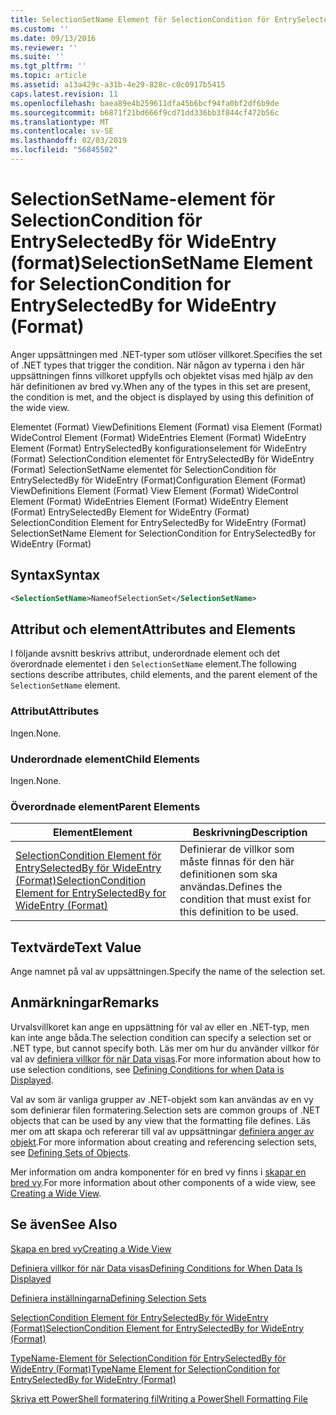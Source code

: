 ```yaml
---
title: SelectionSetName Element för SelectionCondition för EntrySelectedBy för WideEntry (Format) | Microsoft Docs
ms.custom: ''
ms.date: 09/13/2016
ms.reviewer: ''
ms.suite: ''
ms.tgt_pltfrm: ''
ms.topic: article
ms.assetid: a13a429c-a31b-4e29-828c-c0c0917b5415
caps.latest.revision: 11
ms.openlocfilehash: baea89e4b259611dfa45b6bcf94fa0bf2df6b9de
ms.sourcegitcommit: b6871f21bd666f9cd71dd336bb3f844cf472b56c
ms.translationtype: MT
ms.contentlocale: sv-SE
ms.lasthandoff: 02/03/2019
ms.locfileid: "56845502"
---
```

# <a name="selectionsetname-element-for-selectioncondition-for-entryselectedby-for-wideentry-format"></a><span data-ttu-id="d8205-102">SelectionSetName-element för SelectionCondition för EntrySelectedBy för WideEntry (format)</span><span class="sxs-lookup"><span data-stu-id="d8205-102">SelectionSetName Element for SelectionCondition for EntrySelectedBy for WideEntry (Format)</span></span>

<span data-ttu-id="d8205-103">Anger uppsättningen med .NET-typer som utlöser villkoret.</span><span class="sxs-lookup"><span data-stu-id="d8205-103">Specifies the set of .NET types that trigger the condition.</span></span> <span data-ttu-id="d8205-104">När någon av typerna i den här uppsättningen finns villkoret uppfylls och objektet visas med hjälp av den här definitionen av bred vy.</span><span class="sxs-lookup"><span data-stu-id="d8205-104">When any of the types in this set are present, the condition is met, and the object is displayed by using this definition of the wide view.</span></span>

<span data-ttu-id="d8205-105">Elementet (Format) ViewDefinitions Element (Format) visa Element (Format) WideControl Element (Format) WideEntries Element (Format) WideEntry Element (Format) EntrySelectedBy konfigurationselement för WideEntry (Format) SelectionCondition elementet för EntrySelectedBy för WideEntry (Format) SelectionSetName elementet för SelectionCondition för EntrySelectedBy för WideEntry (Format)</span><span class="sxs-lookup"><span data-stu-id="d8205-105">Configuration Element (Format) ViewDefinitions Element (Format) View Element (Format) WideControl Element (Format) WideEntries Element (Format) WideEntry Element (Format) EntrySelectedBy Element for WideEntry (Format) SelectionCondition Element for EntrySelectedBy for WideEntry (Format) SelectionSetName Element for SelectionCondition for EntrySelectedBy for WideEntry (Format)</span></span>

## <a name="syntax"></a><span data-ttu-id="d8205-106">Syntax</span><span class="sxs-lookup"><span data-stu-id="d8205-106">Syntax</span></span>

```xml
<SelectionSetName>NameofSelectionSet</SelectionSetName>
```

## <a name="attributes-and-elements"></a><span data-ttu-id="d8205-107">Attribut och element</span><span class="sxs-lookup"><span data-stu-id="d8205-107">Attributes and Elements</span></span>

<span data-ttu-id="d8205-108">I följande avsnitt beskrivs attribut, underordnade element och det överordnade elementet i den `SelectionSetName` element.</span><span class="sxs-lookup"><span data-stu-id="d8205-108">The following sections describe attributes, child elements, and the parent element of the `SelectionSetName` element.</span></span>

### <a name="attributes"></a><span data-ttu-id="d8205-109">Attribut</span><span class="sxs-lookup"><span data-stu-id="d8205-109">Attributes</span></span>

<span data-ttu-id="d8205-110">Ingen.</span><span class="sxs-lookup"><span data-stu-id="d8205-110">None.</span></span>

### <a name="child-elements"></a><span data-ttu-id="d8205-111">Underordnade element</span><span class="sxs-lookup"><span data-stu-id="d8205-111">Child Elements</span></span>

<span data-ttu-id="d8205-112">Ingen.</span><span class="sxs-lookup"><span data-stu-id="d8205-112">None.</span></span>

### <a name="parent-elements"></a><span data-ttu-id="d8205-113">Överordnade element</span><span class="sxs-lookup"><span data-stu-id="d8205-113">Parent Elements</span></span>

|<span data-ttu-id="d8205-114">Element</span><span class="sxs-lookup"><span data-stu-id="d8205-114">Element</span></span>|<span data-ttu-id="d8205-115">Beskrivning</span><span class="sxs-lookup"><span data-stu-id="d8205-115">Description</span></span>|
|-------------|-----------------|
|[<span data-ttu-id="d8205-116">SelectionCondition Element för EntrySelectedBy för WideEntry (Format)</span><span class="sxs-lookup"><span data-stu-id="d8205-116">SelectionCondition Element for EntrySelectedBy for WideEntry (Format)</span></span>](./selectioncondition-element-for-entryselectedby-for-widecontrol-format.md)|<span data-ttu-id="d8205-117">Definierar de villkor som måste finnas för den här definitionen som ska användas.</span><span class="sxs-lookup"><span data-stu-id="d8205-117">Defines the condition that must exist for this definition to be used.</span></span>|

## <a name="text-value"></a><span data-ttu-id="d8205-118">Textvärde</span><span class="sxs-lookup"><span data-stu-id="d8205-118">Text Value</span></span>

<span data-ttu-id="d8205-119">Ange namnet på val av uppsättningen.</span><span class="sxs-lookup"><span data-stu-id="d8205-119">Specify the name of the selection set.</span></span>

## <a name="remarks"></a><span data-ttu-id="d8205-120">Anmärkningar</span><span class="sxs-lookup"><span data-stu-id="d8205-120">Remarks</span></span>

<span data-ttu-id="d8205-121">Urvalsvillkoret kan ange en uppsättning för val av eller en .NET-typ, men kan inte ange båda.</span><span class="sxs-lookup"><span data-stu-id="d8205-121">The selection condition can specify a selection set or .NET type, but cannot specify both.</span></span> <span data-ttu-id="d8205-122">Läs mer om hur du använder villkor för val av [definiera villkor för när Data visas](./defining-conditions-for-displaying-data.md).</span><span class="sxs-lookup"><span data-stu-id="d8205-122">For more information about how to use selection conditions, see [Defining Conditions for when Data is Displayed](./defining-conditions-for-displaying-data.md).</span></span>

<span data-ttu-id="d8205-123">Val av som är vanliga grupper av .NET-objekt som kan användas av en vy som definierar filen formatering.</span><span class="sxs-lookup"><span data-stu-id="d8205-123">Selection sets are common groups of .NET objects that can be used by any view that the formatting file defines.</span></span> <span data-ttu-id="d8205-124">Läs mer om att skapa och refererar till val av uppsättningar [definiera anger av objekt](./defining-selection-sets.md).</span><span class="sxs-lookup"><span data-stu-id="d8205-124">For more information about creating and referencing selection sets, see [Defining Sets of Objects](./defining-selection-sets.md).</span></span>

<span data-ttu-id="d8205-125">Mer information om andra komponenter för en bred vy finns i [skapar en bred vy](./creating-a-wide-view.md).</span><span class="sxs-lookup"><span data-stu-id="d8205-125">For more information about other components of a wide view, see [Creating a Wide View](./creating-a-wide-view.md).</span></span>

## <a name="see-also"></a><span data-ttu-id="d8205-126">Se även</span><span class="sxs-lookup"><span data-stu-id="d8205-126">See Also</span></span>

[<span data-ttu-id="d8205-127">Skapa en bred vy</span><span class="sxs-lookup"><span data-stu-id="d8205-127">Creating a Wide View</span></span>](./creating-a-wide-view.md)

[<span data-ttu-id="d8205-128">Definiera villkor för när Data visas</span><span class="sxs-lookup"><span data-stu-id="d8205-128">Defining Conditions for When Data Is Displayed</span></span>](./defining-conditions-for-displaying-data.md)

[<span data-ttu-id="d8205-129">Definiera inställningarna</span><span class="sxs-lookup"><span data-stu-id="d8205-129">Defining Selection Sets</span></span>](./defining-selection-sets.md)

[<span data-ttu-id="d8205-130">SelectionCondition Element för EntrySelectedBy för WideEntry (Format)</span><span class="sxs-lookup"><span data-stu-id="d8205-130">SelectionCondition Element for EntrySelectedBy for WideEntry (Format)</span></span>](./selectioncondition-element-for-entryselectedby-for-widecontrol-format.md)

[<span data-ttu-id="d8205-131">TypeName-Element för SelectionCondition för EntrySelectedBy för WideEntry (Format)</span><span class="sxs-lookup"><span data-stu-id="d8205-131">TypeName Element for SelectionCondition for EntrySelectedBy for WideEntry (Format)</span></span>](./typename-element-for-selectioncondition-for-entryselectedby-for-widecontrol-format.md)

[<span data-ttu-id="d8205-132">Skriva ett PowerShell formatering fil</span><span class="sxs-lookup"><span data-stu-id="d8205-132">Writing a PowerShell Formatting File</span></span>](./writing-a-powershell-formatting-file.md)
